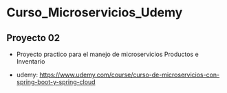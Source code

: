# Curso_Microservicios_Udemy

## Proyecto 02         
- Proyecto practico para el manejo de microservicios Productos e Inventario


- udemy: https://www.udemy.com/course/curso-de-microservicios-con-spring-boot-y-spring-cloud

